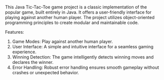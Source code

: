 This Java Tic-Tac-Toe game project is a classic implementation of the popular game, built entirely in Java. 
It offers a user-friendly interface for playing against another human player.
The project utilizes object-oriented programming principles to create modular and maintainable code.

Features:

1. Game Modes: Play against another human player.
2. User Interface: A simple and intuitive interface for a seamless gaming experience.
3. Winning Detection: The game intelligently detects winning moves and declares the winner.
4. Error Handling: Robust error handling ensures smooth gameplay without crashes or unexpected behavior.
